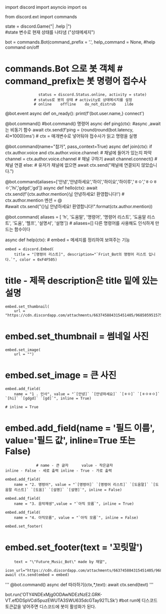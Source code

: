 import discord
import asyncio
import os

from discord.ext import commands

state = discord.Game("| .help |")  
#state 변수로 현재 상태를 나타냄 ("상태메세지")

bot = commands.Bot(command_prefix = '.', help_command = None, #help command on/off 
#     commands.Bot 으로 봇 객체 # command_prefix는 봇 명령어 접수사
                   status = discord.Status.online, activity = state) 
                 # status로 봇의 상태 # activity로 상태메시지를 설정
                 # online    offline    do_not_distrub    ilde 


@bot.event
async def on_ready():
    print(f'{bot.user.name,} connect')
    
@bot.command() 
#bot.command() 명령어 
async def ping(ctx): 
#async ,await는 비동기 함수 
    await ctx.send(f'ping = {round(round(bot.latency, 4)*1000)}ms') 
        # ctx = 매개변수로 넣어둬야 접수사가 읽고 명령을 실행 
        
@bot.command(name="참가", pass_context=True)
async def join(ctx):
    if ctx.author.voice and ctx.author.voice.channel: # 채널에 들어가 있는지 파악
        channel = ctx.author.voice.channel # 채널 구하기
        await channel.connect() # 채널 연결
    else: # 유저가 채널에 없으면
        await ctx.send("채널에 연결되지 않았습니다.")


@bot.command(aliases=['안녕','안녕하세요','하이','하이요','하이루','ㅎㅇ','ㅎㅇㅎㅇ','hi','gdgd','gd'])
async def hello(ctx):
    await ctx.send(f'{ctx.author.mention}님 안녕하세요! 환영합니다!')
                    # ctx.author.mention 멘션 = @               
    #await ctx.send("{}님 안녕하세요! 환영합니다!".format(ctx.author.mention)) 

@bot.command(
    aliases = [
        'h', '도움말', '명령어', '명령어 리스트', '도움말 리스트', '도움', '헬프', '설명서', '설명'])
           # aliases=[] 다른 명령어를 사용해도 인식하게 만드는 함수이다

async def help(ctx):
        # embed = 메세지를 정리하여 보여주는 기능

    embed = discord.Embed(
        title = "[명령어 리스트]", description="`Frist_Bot의 명령어 리스트 입니다.`", color = 0xF4F505)
  # title - 제목              description은 title 밑에 있는 설명

    embed.set_thumbnail(
        url = "https://cdn.discordapp.com/attachments/663745884315451405/968505951575502868/unknown.png")
        
  # embed.set_thumbnail = 썸네일 사진
    embed.set_image(
        url = "") 

  # embed.set_image = 큰 사진
    embed.add_field(
        name = "1 . 인사", value = "`[안녕]` `[안녕하세요]` `[ㅎㅇ]` `[ㅎㅇㅎㅇ]` `[hi]` `[gdgd]` `[gd]`", inline = True) 
                                                                                                       # inline = True
  # embed.add_field(name = '필드 이름', value='필드 값',                                                  inline=True 또는 False)
                  # name - 큰 글자      value - 작은글자                                                  inline - False - 세로 출력 inline - True - 가로 출력 
                                         
    embed.add_field(
        name = "2. 명령어", value = "`[명령어]` `[명령어 리스트]` `[도움말]` `[도움말 리스트]` `[도움]` `[설명]` `[설명]`", inline = False)                                                                            
    
    embed.add_field(
        name = "3. 음악재생",value = "`아직 모름`", inline = True)
    
    embed.add_field(
        name = "4. 아직모름", value = "`아직 모름`", inline = False)
    
    embed.set_footer(
  # embed.set_footer(text = '꼬릿말')
        text = "\"Future_Music_Bot\" made by 재얄",
        icon_url="https://cdn.discordapp.com/attachments/663745884315451405/968505712332374046/unknown.png")
    await ctx.send(embed = embed)
'''
@bot.command()
async def 따라하기(ctx,*,text):
    await ctx.send(text)
'''

bot.run('OTY4NDExMjg0ODAwNDEzNzE2.GRK-VT.efDDSpVCdi5puzEWUTA3SWU635dcGTay92TLSk') 
#bot run에 디스코드 토큰값을 넣어주면 디스코드에 봇이 활성화가 된다.

